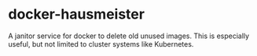 # docker-hausmeister
A janitor service for docker to delete old unused images. This is especially useful, but not limited to cluster systems like Kubernetes.
